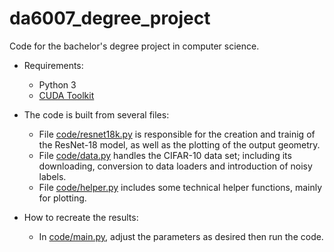 # da6007_degree_project
Code for the bachelor's degree project in computer science.

* Requirements:
  * Python 3
  * [CUDA Toolkit](https://developer.nvidia.com/cuda-downloads)

* The code is built from several files:
  * File [code/resnet18k.py](code/resnet18k.py) is responsible for the creation and trainig of the
    ResNet-18 model, as well as the plotting of the output geometry.
  * File [code/data.py](code/data.py) handles the CIFAR-10 data set; including its downloading, conversion
    to data loaders and introduction of noisy labels.
  * File [code/helper.py](code/helper.py) includes some technical helper functions, mainly
    for plotting.
    
* How to recreate the results:
  * In [code/main.py](code/main.py), adjust the parameters as desired then run the code.

